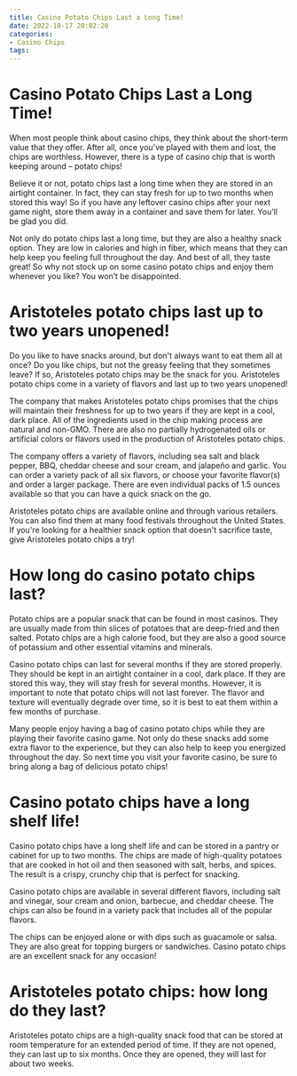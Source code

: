 ```yaml
---
title: Casino Potato Chips Last a Long Time!
date: 2022-10-17 20:02:20
categories:
- Casino Chips
tags:
---
```



#  Casino Potato Chips Last a Long Time!

When most people think about casino chips, they think about the short-term value that they offer. After all, once you’ve played with them and lost, the chips are worthless. However, there is a type of casino chip that is worth keeping around – potato chips!

Believe it or not, potato chips last a long time when they are stored in an airtight container. In fact, they can stay fresh for up to two months when stored this way! So if you have any leftover casino chips after your next game night, store them away in a container and save them for later. You’ll be glad you did.

Not only do potato chips last a long time, but they are also a healthy snack option. They are low in calories and high in fiber, which means that they can help keep you feeling full throughout the day. And best of all, they taste great! So why not stock up on some casino potato chips and enjoy them whenever you like? You won’t be disappointed.

#  Aristoteles potato chips last up to two years unopened!

Do you like to have snacks around, but don't always want to eat them all at once? Do you like chips, but not the greasy feeling that they sometimes leave? If so, Aristoteles potato chips may be the snack for you. Aristoteles potato chips come in a variety of flavors and last up to two years unopened!

The company that makes Aristoteles potato chips promises that the chips will maintain their freshness for up to two years if they are kept in a cool, dark place. All of the ingredients used in the chip making process are natural and non-GMO. There are also no partially hydrogenated oils or artificial colors or flavors used in the production of Aristoteles potato chips.

The company offers a variety of flavors, including sea salt and black pepper, BBQ, cheddar cheese and sour cream, and jalapeño and garlic. You can order a variety pack of all six flavors, or choose your favorite flavor(s) and order a larger package. There are even individual packs of 1.5 ounces available so that you can have a quick snack on the go.

Aristoteles potato chips are available online and through various retailers. You can also find them at many food festivals throughout the United States. If you're looking for a healthier snack option that doesn't sacrifice taste, give Aristoteles potato chips a try!

#  How long do casino potato chips last?

Potato chips are a popular snack that can be found in most casinos. They are usually made from thin slices of potatoes that are deep-fried and then salted. Potato chips are a high calorie food, but they are also a good source of potassium and other essential vitamins and minerals.

Casino potato chips can last for several months if they are stored properly. They should be kept in an airtight container in a cool, dark place. If they are stored this way, they will stay fresh for several months. However, it is important to note that potato chips will not last forever. The flavor and texture will eventually degrade over time, so it is best to eat them within a few months of purchase.

Many people enjoy having a bag of casino potato chips while they are playing their favorite casino game. Not only do these snacks add some extra flavor to the experience, but they can also help to keep you energized throughout the day. So next time you visit your favorite casino, be sure to bring along a bag of delicious potato chips!

#  Casino potato chips have a long shelf life!

Casino potato chips have a long shelf life and can be stored in a pantry or cabinet for up to two months. The chips are made of high-quality potatoes that are cooked in hot oil and then seasoned with salt, herbs, and spices. The result is a crispy, crunchy chip that is perfect for snacking.

Casino potato chips are available in several different flavors, including salt and vinegar, sour cream and onion, barbecue, and cheddar cheese. The chips can also be found in a variety pack that includes all of the popular flavors.

The chips can be enjoyed alone or with dips such as guacamole or salsa. They are also great for topping burgers or sandwiches. Casino potato chips are an excellent snack for any occasion!

#  Aristoteles potato chips: how long do they last?

Aristoteles potato chips are a high-quality snack food that can be stored at room temperature for an extended period of time. If they are not opened, they can last up to six months. Once they are opened, they will last for about two weeks.